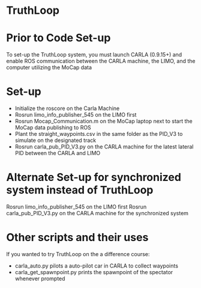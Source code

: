 # TruthLoop

# Prior to Code Set-up
To set-up the TruthLoop system, you must launch CARLA (0.9.15+) and enable ROS communication between the CARLA machine, the LIMO, and the computer utilizing the MoCap data

# Set-up
- Initialize the roscore on the Carla Machine
- Rosrun limo_info_publisher_545 on the LIMO first
- Rosrun Mocap_Communication.m on the MoCap laptop next to start the MoCap data publishing to ROS
- Plant the straight_waypoints.csv in the same folder as the PID_V3 to simulate on the designated track
- Rosrun carla_pub_PID_V3.py on the CARLA machine for the latest lateral PID between the CARLA and LIMO

# Alternate Set-up for synchronized system instead of TruthLoop
Rosrun limo_info_publisher_545 on the LIMO first
Rosrun carla_pub_PID_V3.py on the CARLA machine for the synchronized system

# Other scripts and their uses
If you wanted to try TruthLoop on the a difference course:
  - carla_auto.py pilots a auto-pilot car in CARLA to collect waypoints
  - carla_get_spawnpoint.py prints the spawnpoint of the spectator whenever prompted
